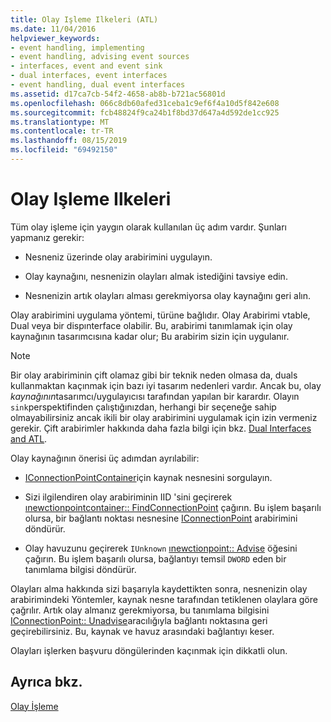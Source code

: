 ```yaml
---
title: Olay Işleme Ilkeleri (ATL)
ms.date: 11/04/2016
helpviewer_keywords:
- event handling, implementing
- event handling, advising event sources
- interfaces, event and event sink
- dual interfaces, event interfaces
- event handling, dual event interfaces
ms.assetid: d17ca7cb-54f2-4658-ab8b-b721ac56801d
ms.openlocfilehash: 066c8db60afed31ceba1c9ef6f4a10d5f842e608
ms.sourcegitcommit: fcb48824f9ca24b1f8bd37d647a4d592de1cc925
ms.translationtype: MT
ms.contentlocale: tr-TR
ms.lasthandoff: 08/15/2019
ms.locfileid: "69492150"
---
```

# <a name="event-handling-principles"></a>Olay Işleme Ilkeleri

Tüm olay işleme için yaygın olarak kullanılan üç adım vardır. Şunları yapmanız gerekir:

- Nesneniz üzerinde olay arabirimini uygulayın.

- Olay kaynağını, nesnenizin olayları almak istediğini tavsiye edin.

- Nesnenizin artık olayları alması gerekmiyorsa olay kaynağını geri alın.

Olay arabirimini uygulama yöntemi, türüne bağlıdır. Olay Arabirimi vtable, Dual veya bir dispınterface olabilir. Bu, arabirimi tanımlamak için olay kaynağının tasarımcısına kadar olur; Bu arabirim sizin için uygulanır.

> [!NOTE]
>  Bir olay arabiriminin çift olamaz gibi bir teknik neden olmasa da, duals kullanmaktan kaçınmak için bazı iyi tasarım nedenleri vardır. Ancak bu, olay *kaynağının*tasarımcı/uygulayıcısı tarafından yapılan bir karardır. Olayın `sink`perspektifinden çalıştığınızdan, herhangi bir seçeneğe sahip olmayabilirsiniz ancak ikili bir olay arabirimini uygulamak için izin vermeniz gerekir. Çift arabirimler hakkında daha fazla bilgi için bkz. [Dual Interfaces and ATL](../atl/dual-interfaces-and-atl.md).

Olay kaynağının önerisi üç adımdan ayrılabilir:

- [IConnectionPointContainer](/windows/win32/api/ocidl/nn-ocidl-iconnectionpointcontainer)için kaynak nesnesini sorgulayın.

- Sizi ilgilendiren olay arabiriminin IID 'sini geçirerek [ınewctionpointcontainer:: FindConnectionPoint](/windows/win32/api/ocidl/nf-ocidl-iconnectionpointcontainer-findconnectionpoint) çağırın. Bu işlem başarılı olursa, bir bağlantı noktası nesnesine [IConnectionPoint](/windows/win32/api/ocidl/nn-ocidl-iconnectionpoint) arabirimini döndürür.

- Olay havuzunu geçirerek `IUnknown` [ınewctionpoint:: Advise](/windows/win32/api/ocidl/nf-ocidl-iconnectionpoint-advise) öğesini çağırın. Bu işlem başarılı olursa, bağlantıyı temsil `DWORD` eden bir tanımlama bilgisi döndürür.

Olayları alma hakkında sizi başarıyla kaydettikten sonra, nesnenizin olay arabirimindeki Yöntemler, kaynak nesne tarafından tetiklenen olaylara göre çağrılır. Artık olay almanız gerekmiyorsa, bu tanımlama bilgisini [IConnectionPoint:: Unadvise](/windows/win32/api/ocidl/nf-ocidl-iconnectionpoint-unadvise)aracılığıyla bağlantı noktasına geri geçirebilirsiniz. Bu, kaynak ve havuz arasındaki bağlantıyı keser.

Olayları işlerken başvuru döngülerinden kaçınmak için dikkatli olun.

## <a name="see-also"></a>Ayrıca bkz.

[Olay İşleme](../atl/event-handling-and-atl.md)
